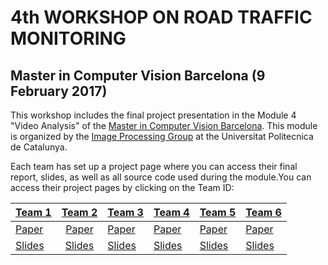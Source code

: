 # 4th WORKSHOP ON ROAD TRAFFIC MONITORING
## Master in Computer Vision Barcelona (9 February 2017)

This workshop includes the final project presentation in the Module 4 "Video Analysis" of the [Master in Computer Vision Barcelona](http://pagines.uab.cat/mcv/). This module is organized by the [Image Processing Group](https://imatge.upc.edu/web/) at the Universitat Politecnica de Catalunya.

Each team has set up a project page where you can access their final report, slides, as well as all source code used during the module.You can access their project pages by clicking on the Team ID:

| [Team 1][team1-web] | [Team 2][team2-web] | [Team 3][team3-web]  | [Team 4][team4-web] | [Team 5][team5-web] | [Team 6][team6-web] |
|---|:-:|---|---|---|---|
| [Paper][team1-paper] | [Paper][team2-paper] | [Paper][team3-paper] | [Paper][team4-paper] | [Paper][team5-paper] | [Paper][team6-paper] | 
| [Slides][team1-slides] | [Slides][team2-slides] | [Slides][team3-slides] |[Slides][team4-slides] |[Slides][team5-slides] |[Slides][team6-slides] |

[team1-web]: https://mcv-m6-video.github.io/mcv-m4-2017-team1/
[team2-web]: https://mcv-m6-video.github.io/mcv-m4-2017-team2/
[team3-web]: https://mcv-m6-video.github.io/mcv-m4-2017-team3/
[team4-web]: https://mcv-m6-video.github.io/mcv-m4-2017-team4/
[team5-web]: https://mcv-m6-video.github.io/mcv-m4-2017-team5/
[team6-web]: https://mcv-m6-video.github.io/mcv-m4-2017-team6/

[team1-paper]: https://github.com/mcv-m6-video/mcv-m4-2017-team1/blob/master/m4-t1-report.pdf
[team2-paper]: https://github.com/mcv-m6-video/mcv-m4-2017-team2/blob/master/video-surveillance-road.pdf
[team3-paper]: https://github.com/mcv-m6-video/mcv-m4-2017-team3/tree/master/paper/paper.pdf
[team4-paper]: https://github.com/mcv-m6-video/mcv-m4-2017-team4/blob/master/low-cost-video.pdf
[team5-paper]: https://github.com/mcv-m6-video/mcv-m4-2017-team5/raw/gh-pages/traffic-road-monitoring.pdf
[team6-paper]: https://github.com/mcv-m6-video/mcv-m4-2017-team6/blob/master/docs/video-surveillance-road.pdf

[team1-slides]: https://docs.google.com/presentation/d/1NZLTL-QDq9m6DN5pzyP7y-NhgoAymA5-76OgPpYTE44/edit?usp=sharing
[team2-slides]: https://docs.google.com/presentation/d/1xk6STeVmLUV_AFRNvD73m3doFRsy1Ewm3lZIfvQDc9o/
[team3-slides]: https://docs.google.com/presentation/d/1cI0rYnb4VrQLSDb0Nh91EJ0krKiUJQKUz-RxI3dbvz4/pub?start=false&loop=false&delayms=3000
[team4-slides]: https://docs.google.com/presentation/d/1DNsVoT-XT2LEUOhn_QynjGYYfrK_M1cEcURThYb2LZM/edit?usp=sharing
[team5-slides]: https://docs.google.com/presentation/d/1PY69T1SQVmWrL6SgE17DCD_rw9h6_-dt1y31s_I8-4A/edit?usp=sharing
[team6-slides]: https://docs.google.com/presentation/d/1YJnj8e_IcnCdWf5vRDw2Jt1kaXgdwhmclmG2308rm10/edit?usp=sharing
